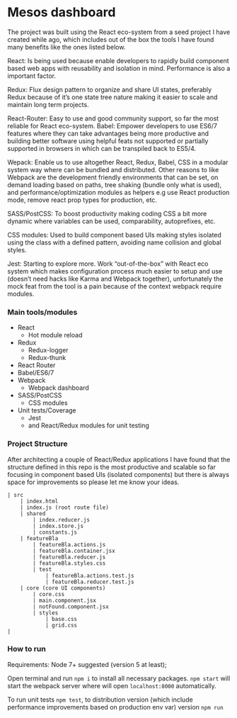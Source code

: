 # Mesos dashboard

The project was built using the React eco-system from a seed project I have created while ago, which includes out of the box the tools I have found many benefits like the ones listed below.

React: Is being used because enable developers to rapidly build component based web apps with reusability and isolation in mind. Performance is also a important factor.

Redux: Flux design pattern to organize and share UI states, preferably Redux because of it’s one state tree nature making it easier to scale and maintain long term projects.

React-Router: Easy to use and good community support, so far the most reliable for React eco-system.
Babel: Empower developers to use ES6/7 features where they can take advantages being more productive and building better software using helpful feats not supported or partially supported in browsers in which can be transpiled back to ES5/4.

Wepack: Enable us to use altogether React, Redux, Babel, CSS in a modular system way where can be bundled and distributed. Other reasons to like Webpack are the development friendly environments that can be set, on demand loading based on paths, tree shaking (bundle only what is used), and performance/optimization modules as helpers e.g use React production mode, remove react prop types for production, etc.

SASS/PostCSS: To boost productivity making coding CSS a bit more dynamic where variables can be used, comparability, autoprefixes, etc.

CSS modules: Used to build component based UIs making styles isolated using the class with a defined pattern, avoiding name collision and global styles.

Jest: Starting to explore more. Work “out-of-the-box” with React eco system which makes configuration process much easier to setup and use (doesn’t need hacks like Karma and Webpack together), unfortunately the mock feat from the tool is a pain because of the context webpack require modules.

### Main tools/modules
- React
    - Hot module reload
- Redux
    - Redux-logger
    - Redux-thunk
- React Router
- Babel/ES6/7
- Webpack
    - Webpack dashboard 
- SASS/PostCSS
    - CSS modules 
- Unit tests/Coverage
    - Jest
    - and React/Redux modules for unit testing

### Project Structure

After architecting a couple of React/Redux applications I have found that the structure defined in this repo is the most productive and scalable so far focusing in component based UIs (isolated components) but there is always space for improvements so please let me know your ideas.
```
| src
    | index.html
    | index.js (root route file)
    | shared
        | index.reducer.js
        | index.store.js
        | constants.js
    | featureBla
        | featureBla.actions.js
        | featureBla.container.jsx
        | featureBla.reducer.js
        | featureBla.styles.css
        | test
            | featureBla.actions.test.js
            | featureBla.reducer.test.js
    | core (core UI components)
        | core.css
        | main.component.jsx
        | notFound.component.jsx
        | styles
            | base.css
            | grid.css
|
```

### How to run

Requirements:
    Node 7+ suggested (version 5 at least);

Open terminal and run `npm i` to install all necessary packages.
`npm start` will start the webpack server where will open `localhost:8000` automatically.

To run unit tests `npm test`, to distribution version (which include performance improvements based on production env var) version `npm run `
